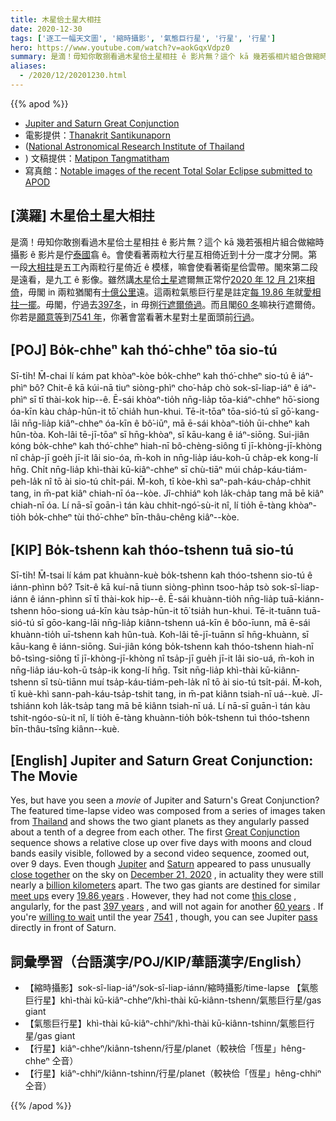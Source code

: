 ```yaml
---
title: 木星佮土星大相拄
date: 2020-12-30
tags: ['逐工一幅天文圖', '縮時攝影', '氣態巨行星', '行星', '行星']
hero: https://www.youtube.com/watch?v=aokGqxVdpz0
summary: 是滴！毋知你敢捌看過木星佮土星相拄 ê 影片無？這个 kā 幾若張相片組合做縮時攝影 ê 影片是佇泰國翕 ê。
aliases:
  - /2020/12/20201230.html
---
```


{{% apod %}}

- [Jupiter and Saturn Great Conjunction](https://apod.nasa.gov/apod/ap201230.html)
- 電影提供：[Thanakrit Santikunaporn](https://www.facebook.com/solutekan)
- ([National Astronomical Research Institute of Thailand](http://narit.or.th/)
- ) 文稿提供：[Matipon Tangmatitham](https://www.facebook.com/matiponblog)
- 寫真館：[Notable images of the recent Total Solar Eclipse submitted to APOD](https://www.facebook.com/media/set?vanity=APOD.Sky&set=a.3216915061746024)

## [漢羅] 木星佮土星大相拄

是滴！毋知你敢捌看過木星佮土星相拄 ê 影片無？這个 kā 幾若張相片組合做縮時攝影 ê 影片是佇[泰國](http://narit.or.th/)翕 ê。會使看著兩粒大行星互相倚近到十分一度才分開。第一段[大相拄](https://apod.nasa.gov/apod/ap201223.html)是五工內兩粒行星倚近 ê 模樣，嘛會使看著衛星佮雲帶。閣來第二段是遠看，是九工 ê 影像。雖然講[木星](https://solarsystem.nasa.gov/planets/jupiter/overview/)佮[土星](https://solarsystem.nasa.gov/planets/saturn/overview/)遮爾無正常佇[2020 年 12 月 21](https://apod.nasa.gov/apod/ap201221.html)來[相倚](https://en.wikipedia.org/wiki/Conjunction_(astronomy))，毋閣 in 兩粒猶閣有[十億公里](https://earthsky.org/astronomy-essentials/great-jupiter-saturn-conjunction-dec-21-2020)遠。這兩粒氣態巨行星是註定[每 19.86 年](https://www.timeanddate.com/astronomy/planets/great-conjunction)就[愛相拄一擺](https://www.nasa.gov/feature/the-great-conjunction-of-jupiter-and-saturn)。毋閣，佇過去[397冬](https://www.timesnownews.com/the-buzz/article/what-happened-the-last-time-saturn-jupiter-aligned-history-and-the-great-conjunction-from/697290)，in 毋捌[行遮爾倚過](https://en.wikipedia.org/wiki/Great_conjunction)。而且閣[60 冬](https://www.space.com/rare-great-conjunction-jupiter-saturn-2020-wows-skywatchers)嘛袂行遮爾倚。你若是[願意等](https://i.pinimg.com/originals/67/23/08/6723087fa7d9e91bfe4b96b858858150.jpg)到[7541 年](https://en.wikipedia.org/wiki/Great_conjunction#7541)，你著會當看著木星對土星面頭前[行過](https://sparky.rice.edu/public-night/jupsat2.html)。

## [POJ] Bo̍k-chheⁿ kah thó͘-chheⁿ tōa sio-tú

Sī-ti̍h! M̄-chai lí kám pat khòaⁿ-kòe bo̍k-chheⁿ kah thó͘-chheⁿ sio-tú ê iáⁿ-phìⁿ bô? Chit-ê kā kúi-nā tiuⁿ siòng-phìⁿ cho͘-ha̍p chò sok-sî-liap-iáⁿ ê iáⁿ-phìⁿ sī tī thài-kok hip--ê. Ē-sái khòaⁿ-tio̍h nn̄g-lia̍p tōa-kiáⁿ-chheⁿ hō͘-siong óa-kīn kàu cha̍p-hūn-it tō͘ chia̍h hun-khui. Tē-it-tōaⁿ tōa-sió-tú sī gō͘-kang-lāi nn̄g-lia̍p kiâⁿ-chheⁿ óa-kīn ê bô͘-iūⁿ, mā ē-sái khòaⁿ-tio̍h ūi-chheⁿ kah hûn-tòa. Koh-lâi tē-jī-tōaⁿ sī hn̄g-khòaⁿ, sī kāu-kang ê iáⁿ-siōng. Sui-jiân kóng bo̍k-chheⁿ kah thó͘-chheⁿ hiah-nī bô-chèng-siông tī jī-khòng-jī-khòng nî cha̍p-jī goe̍h jī-it lâi sio-óa, m̄-koh in nn̄g-lia̍p iáu-koh-ū cha̍p-ek kong-lí hn̄g. Chi̍t nn̄g-lia̍p khì-thài kū-kiâⁿ-chheⁿ sī chù-tiāⁿ múi cha̍p-káu-tiám-peh-la̍k nî tō ài sio-tú chi̍t-pái. M̄-koh, tī kòe-khì saⁿ-pah-káu-cha̍p-chhit tang, in m̄-pat kiâⁿ chiah-nī óa--kòe. Jî-chhiáⁿ koh la̍k-cha̍p tang mā bē kiâⁿ chiah-nī óa. Lí nā-sī goān-ì tán kàu chhit-ngó͘-sù-it nî, lí tio̍h ē-tàng khòaⁿ-tio̍h bo̍k-chheⁿ tùi thó͘-chheⁿ bīn-thâu-chêng kiâⁿ--kòe.

## [KIP] Bo̍k-tshenn kah thóo-tshenn tuā sio-tú

Sī-ti̍h! M̄-tsai lí kám pat khuànn-kuè bo̍k-tshenn kah thóo-tshenn sio-tú ê iánn-phìnn bô? Tsit-ê kā kuí-nā tiunn siòng-phìnn tsoo-ha̍p tsò sok-sî-liap-iánn ê iánn-phìnn sī tī thài-kok hip--ê. Ē-sái khuànn-tio̍h nn̄g-lia̍p tuā-kiánn-tshenn hōo-siong uá-kīn kàu tsa̍p-hūn-it tō͘ tsia̍h hun-khui. Tē-it-tuānn tuā-sió-tú sī gōo-kang-lāi nn̄g-lia̍p kiânn-tshenn uá-kīn ê bôo-īunn, mā ē-sái khuànn-tio̍h uī-tshenn kah hûn-tuà. Koh-lâi tē-jī-tuānn sī hn̄g-khuànn, sī kāu-kang ê iánn-siōng. Sui-jiân kóng bo̍k-tshenn kah thóo-tshenn hiah-nī bô-tsìng-siông tī jī-khòng-jī-khòng nî tsa̍p-jī gue̍h jī-it lâi sio-uá, m̄-koh in nn̄g-lia̍p iáu-koh-ū tsa̍p-ik kong-lí hn̄g. Tsi̍t nn̄g-lia̍p khì-thài kū-kiânn-tshenn sī tsù-tiānn muí tsa̍p-káu-tiám-peh-la̍k nî tō ài sio-tú tsi̍t-pái. M̄-koh, tī kuè-khì sann-pah-káu-tsa̍p-tshit tang, in m̄-pat kiânn tsiah-nī uá--kuè. Jî-tshiánn koh la̍k-tsa̍p tang mā bē kiânn tsiah-nī uá. Lí nā-sī guān-ì tán kàu tshit-ngóo-sù-it nî, lí tio̍h ē-tàng khuànn-tio̍h bo̍k-tshenn tuì thóo-tshenn bīn-thâu-tsîng kiânn--kuè.

## [English] Jupiter and Saturn Great Conjunction: The Movie 

Yes, but have you seen a *movie* of Jupiter and Saturn's Great Conjunction?The featured time-lapse video was composed from a series of images taken from [Thailand](http://narit.or.th/) and shows the two giant planets as they angularly passed about a tenth of a degree from each other. The first [Great Conjunction](https://apod.nasa.gov/apod/ap201223.html) sequence shows a relative close up over five days with moons and cloud bands easily visible, followed by a second video sequence, zoomed out, over 9 days. Even though [Jupiter](https://solarsystem.nasa.gov/planets/jupiter/overview/) and [Saturn](https://solarsystem.nasa.gov/planets/saturn/overview/) appeared to pass unusually [close together](https://en.wikipedia.org/wiki/Conjunction_(astronomy)) on the sky on [December 21, 2020](https://apod.nasa.gov/apod/ap201221.html) , in actuality they were still nearly a [billion kilometers](https://earthsky.org/astronomy-essentials/great-jupiter-saturn-conjunction-dec-21-2020) apart. The two gas giants are destined for similar [meet ups](https://www.nasa.gov/feature/the-great-conjunction-of-jupiter-and-saturn) every [19.86 years](https://www.timeanddate.com/astronomy/planets/great-conjunction) . However, they had not come [this close](https://en.wikipedia.org/wiki/Great_conjunction) , angularly, for the past [397 years](https://www.timesnownews.com/the-buzz/article/what-happened-the-last-time-saturn-jupiter-aligned-history-and-the-great-conjunction-from/697290) , and will not again for another [60 years](https://www.space.com/rare-great-conjunction-jupiter-saturn-2020-wows-skywatchers) . If you're [willing to wait](https://i.pinimg.com/originals/67/23/08/6723087fa7d9e91bfe4b96b858858150.jpg) until the year [7541](https://en.wikipedia.org/wiki/Great_conjunction#7541) , though, you can see Jupiter [pass](https://sparky.rice.edu/public-night/jupsat2.html) directly in front of Saturn.

## 詞彙學習（台語漢字/POJ/KIP/華語漢字/English）

- 【縮時攝影】sok-sî-liap-iáⁿ/sok-sî-liap-iánn/縮時攝影/time-lapse 【氣態巨行星】khì-thài kū-kiâⁿ-chheⁿ/khì-thài kū-kiânn-tshenn/氣態巨行星/gas giant
- 【氣態巨行星】khì-thài kū-kiâⁿ-chhiⁿ/khì-thài kū-kiânn-tshinn/氣態巨行星/gas giant
- 【行星】kiâⁿ-chheⁿ/kiânn-tshenn/行星/planet（較袂佮「恆星」hêng-chheⁿ 仝音）
- 【行星】kiâⁿ-chhiⁿ/kiânn-tshinn/行星/planet（較袂佮「恆星」hêng-chhiⁿ 仝音）

{{% /apod %}}
